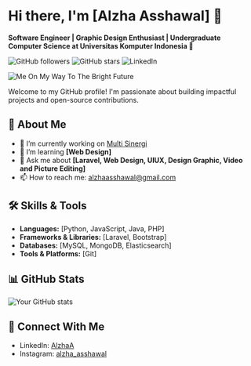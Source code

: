 # Hi there, I'm [Alzha Asshawal] 👋

**Software Engineer | Graphic Design Enthusiast | Undergraduate Computer Science at Universitas Komputer Indonesia 🌟**

![GitHub followers](https://img.shields.io/github/followers/alzhaa?style=social)
![GitHub stars](https://img.shields.io/github/stars/alzhaa?style=social)
![LinkedIn](https://img.shields.io/badge/-LinkedIn-blue?style=flat&logo=Linkedin&logoColor=white&link=https://www.linkedin.com/in/alzhaa)

![Me On My Way To The Bright Future](https://media.tenor.com/JucGhD3V7MMAAAAM/peach-and.gif)

Welcome to my GitHub profile! I'm passionate about building impactful projects and open-source contributions. 

## 🚀 About Me
- 🔭 I’m currently working on [Multi Sinergi](https://github.com/snetos/Multisinergi)
- 🌱 I’m learning **[Web Design]**
- 💬 Ask me about **[Laravel, Web Design, UIUX, Design Graphic, Video and Picture Editing]**
- 📫 How to reach me: [alzhaasshawal@gmail.com](mailto:alzhaasshawal@gmail.com)

## 🛠️ Skills & Tools
- **Languages:** [Python, JavaScript, Java, PHP]
- **Frameworks & Libraries:** [Laravel, Bootstrap]
- **Databases:** [MySQL, MongoDB, Elasticsearch]
- **Tools & Platforms:** [Git]

## 📊 GitHub Stats

![Your GitHub stats](https://github-readme-stats.vercel.app/api?username=alzhaa&show_icons=true&theme=radical)

## 🔗 Connect With Me
- LinkedIn: [AlzhaA](https://linkedin.com/in/AlzhaA)
- Instagram: [alzha_asshawal](https://linkedin.com/in/alzha_asshawal)
